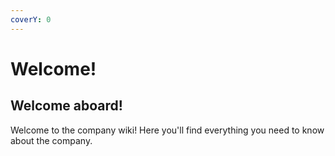```yaml
---
coverY: 0
---
```


# Welcome!

## Welcome aboard!

Welcome to the company wiki! Here you'll find everything you need to know about the company.

